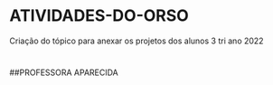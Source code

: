 # ATIVIDADES-DO-ORSO
Criação do tópico para anexar os projetos dos alunos 3 tri ano 2022
#
#
##PROFESSORA APARECIDA
